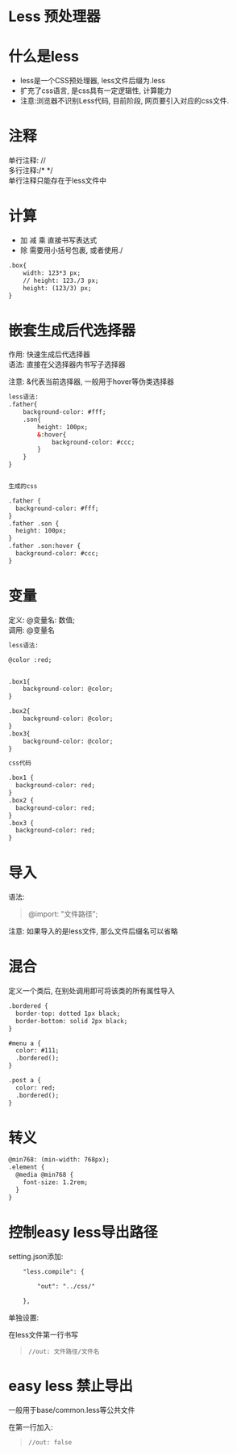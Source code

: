 # Less 预处理器

# 什么是less

* less是一个CSS预处理器, less文件后缀为.less
* 扩充了css语言, 是css具有一定逻辑性, 计算能力
* 注意:浏览器不识别Less代码, 目前阶段, 网页要引入对应的css文件.

# 注释

单行注释: //  
多行注释:/* */  
单行注释只能存在于less文件中

# 计算

* 加 减 乘 直接书写表达式
* 除 需要用小括号包裹, 或者使用./

```html
.box{
    width: 123*3 px;
    // height: 123./3 px;
    height: (123/3) px;
}
```

# 嵌套生成后代选择器

作用: 快速生成后代选择器  
语法: 直接在父选择器内书写子选择器

注意: &代表当前选择器, 一般用于hover等伪类选择器

```html
less语法:
.father{
    background-color: #fff;
    .son{
        height: 100px;
        &:hover{
            background-color: #ccc;
        }
    }
}


生成的css

.father {
  background-color: #fff;
}
.father .son {
  height: 100px;
}
.father .son:hover {
  background-color: #ccc;
}

```

# 变量

定义: @变量名: 数值;  
调用: @变量名

```html
less语法:

@color :red;


.box1{
    background-color: @color;
}

.box2{
    background-color: @color;
}
.box3{
    background-color: @color;
}

css代码

.box1 {
  background-color: red;
}
.box2 {
  background-color: red;
}
.box3 {
  background-color: red;
}

```

# 导入

语法:

> @import: "文件路径";

注意: 如果导入的是less文件, 那么文件后缀名可以省略

# 混合

定义一个类后, 在别处调用即可将该类的所有属性导入

```html
.bordered {
  border-top: dotted 1px black;
  border-bottom: solid 2px black;
}

#menu a {
  color: #111;
  .bordered();
}

.post a {
  color: red;
  .bordered();
}
```

# 转义

```html
@min768: (min-width: 768px);
.element {
  @media @min768 {
    font-size: 1.2rem;
  }
}
```

# 控制easy less导出路径

setting.json添加:

```html
    "less.compile": {
      
        "out": "../css/"

    },
```

单独设置:

在less文件第一行书写

> `//out: 文件路径/文件名`

# easy less 禁止导出

一般用于base/common.less等公共文件

在第一行加入:

> `//out: false`
